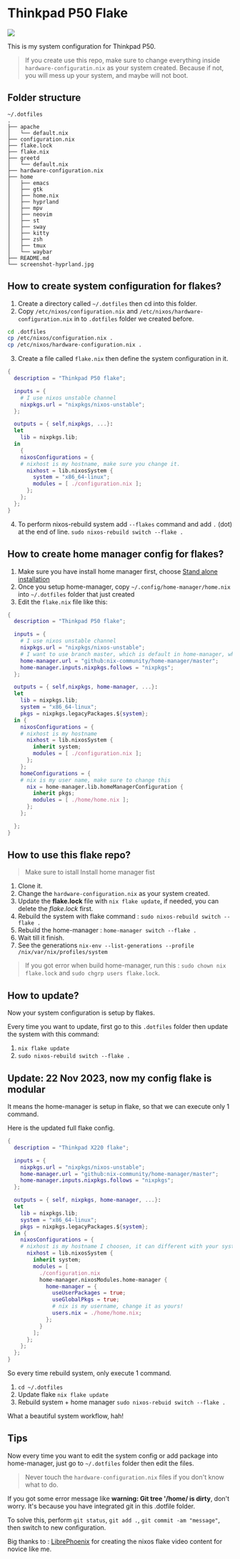 # Thinkpad P50 Flake

![](./screenshot-hyprland.jpg)

This is my system configuration for Thinkpad P50.

> If you create use this repo, make sure to change everything inside `hardware-configuratin.nix` as your system created. Because if not, you will mess up your system, and maybe will not boot.


## Folder structure

```
~/.dotfiles
.
├── apache
│   └── default.nix
├── configuration.nix
├── flake.lock
├── flake.nix
├── greetd
│   └── default.nix
├── hardware-configuration.nix
├── home
│   ├── emacs
│   ├── gtk
│   ├── home.nix
│   ├── hyprland
│   ├── mpv
│   ├── neovim
│   ├── st
│   ├── sway
│   ├── kitty
│   ├── zsh
│   ├── tmux
│   └── waybar
├── README.md
└── screenshot-hyprland.jpg
```


## How to create system configuration for flakes? 

1. Create a directory called `~/.dotfiles` then cd into this folder.
2. Copy `/etc/nixos/configuration.nix` and `/etc/nixos/hardware-configuration.nix` in to `.dotfiles` folder we created before.
```bash
cd .dotfiles
cp /etc/nixos/configuration.nix .
cp /etc/nixos/hardware-configuration.nix .
```

3. Create a file called `flake.nix` then define the system configuration in it.

```nix
{
  description = "Thinkpad P50 flake";

  inputs = {
    # I use nixos unstable channel
    nixpkgs.url = "nixpkgs/nixos-unstable";
  };

  outputs = { self,nixpkgs, ...}: 
  let 
    lib = nixpkgs.lib;
  in
    {
    nixosConfigurations = {
    # nixhost is my hostname, make sure you change it.
      nixhost = lib.nixosSystem {
        system = "x86_64-linux";
        modules = [ ./configuration.nix ];
      };
    };
  };
}

```
4. To perform nixos-rebuild system add `--flakes` command and add `.` (dot) at the end of line. `sudo nixos-rebuild switch --flake .`

## How to create home manager config for flakes?

1. Make sure you have install home manager first, choose [Stand alone installation](https://nix-community.github.io/home-manager/index.html#sec-install-standalone)
1. Once you setup home-manager, copy `~/.config/home-manager/home.nix` into `~/.dotfiles` folder that just created
1. Edit the `flake.nix` file like this:

```nix
{
  description = "Thinkpad P50 flake";

  inputs = {
    # I use nixos unstable channel
    nixpkgs.url = "nixpkgs/nixos-unstable";
    # I want to use branch master, which is default in home-manager, which will profide the latest app or the unstable version app
    home-manager.url = "github:nix-community/home-manager/master";
    home-manager.inputs.nixpkgs.follows = "nixpkgs";
  };

  outputs = { self,nixpkgs, home-manager, ...}: 
  let 
    lib = nixpkgs.lib;
    system = "x86_64-linux";
    pkgs = nixpkgs.legacyPackages.${system};
  in {
    nixosConfigurations = {
    # nixhost is my hostname
      nixhost = lib.nixosSystem {
        inherit system; 
        modules = [ ./configuration.nix ];
      };
    };
    homeConfigurations = {
    # nix is my user name, make sure to change this
      nix = home-manager.lib.homeManagerConfiguration {
        inherit pkgs; 
        modules = [ ./home/home.nix ];
      };
    };

  };
}

```

## How to use this flake repo?

> Make sure to istall Install home manager fist

1. Clone it.
1. Change the `hardware-configuration.nix` as your system created.
1. Update the **flake.lock** file with `nix flake update`, if needed, you can delete the *flake.lock* first.
1. Rebuild the system with flake command : `sudo nixos-rebuild switch --flake .`
1. Rebuild the home-manager : `home-manager switch --flake .`
1. Wait till it finish.
1. See the generations `nix-env --list-generations --profile /nix/var/nix/profiles/system`

> If you got error when build home-manager, run this : `sudo chown nix flake.lock` and `sudo chgrp users flake.lock`.

## How to update?

Now your system configuration is setup by flakes.

Every time you want to update, first go to this `.dotfiles` folder then update the system with this command:
1. `nix flake update`
1. `sudo nixos-rebuild switch --flake .`



## Update: 22 Nov 2023, now my config flake is modular 

It means the home-manager is setup in flake, so that we can execute only 1 command.

Here is the updated full flake config.

```nix
{
  description = "Thinkpad X220 flake";

  inputs = {
    nixpkgs.url = "nixpkgs/nixos-unstable";
    home-manager.url = "github:nix-community/home-manager/master";
    home-manager.inputs.nixpkgs.follows = "nixpkgs";
  };

  outputs = { self, nixpkgs, home-manager, ...}: 
  let 
    lib = nixpkgs.lib;
    system = "x86_64-linux";
    pkgs = nixpkgs.legacyPackages.${system};
  in {
    nixosConfigurations = {
    # nixhost is my hostname I choosen, it can different with your system, but it will become your next hostname.
      nixhost = lib.nixosSystem {
        inherit system; 
        modules = [ 
          ./configuration.nix
          home-manager.nixosModules.home-manager {
            home-manager = {
              useUserPackages = true;
              useGlobalPkgs = true;
              # nix is my username, change it as yours!
              users.nix = ./home/home.nix;
            };
          }
        ];
      };
    };
  };
}

```

So every time rebuild system, only execute 1 command.

1. `cd ~/.dotfiles`
1. Update flake `nix flake update`
1. Rebuild system + home manager `sudo nixos-rebuid switch --flake .`

What a beautiful system workflow, hah!

## Tips

Now every time you want to edit the system config or add package into home-manager, just go to `~/.dotfiles` folder then edit the files.

> Never touch the `hardware-configuration.nix` files if you don't know what to do.

If you got some error message like **warning: Git tree '/home/ is dirty**, don't worry. It's because you have integrated git in this .dotfile folder. 

To solve this, perform `git status`, `git add .`, `git commit -am "message"`, then switch to new configuration.


Big thanks to : [LibrePhoenix](https://www.youtube.com/watch?v=ACybVzRvDhs) for creating the nixos flake video content for novice like me.
